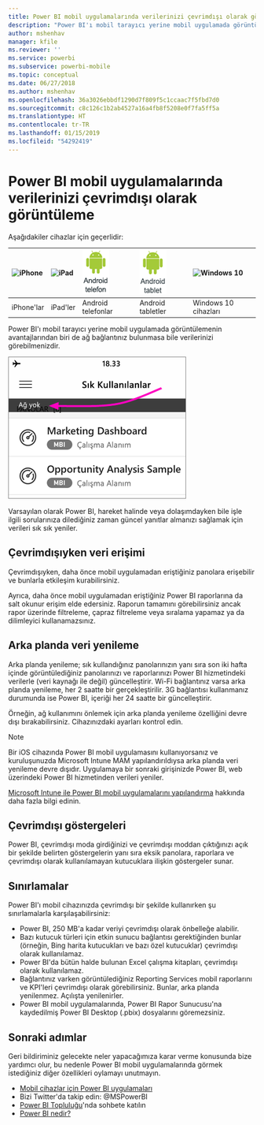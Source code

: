 ```yaml
---
title: Power BI mobil uygulamalarında verilerinizi çevrimdışı olarak görüntüleme
description: "Power BI'ı mobil tarayıcı yerine mobil uygulamada görüntülemenin avantajlarından biri hakkında bilgi edinin: Bir ağa bağlı olmasanız bile verilerinizi görebilirsiniz."
author: mshenhav
manager: kfile
ms.reviewer: ''
ms.service: powerbi
ms.subservice: powerbi-mobile
ms.topic: conceptual
ms.date: 06/27/2018
ms.author: mshenhav
ms.openlocfilehash: 36a3026ebbdf1290d7f809f5c1ccaac7f5fbd7d0
ms.sourcegitcommit: c8c126c1b2ab4527a16a4fb8f5208e0f7fa5ff5a
ms.translationtype: HT
ms.contentlocale: tr-TR
ms.lasthandoff: 01/15/2019
ms.locfileid: "54292419"
---
```

# <a name="view-your-data-offline-in-the-power-bi-mobile-apps"></a>Power BI mobil uygulamalarında verilerinizi çevrimdışı olarak görüntüleme
Aşağıdakiler cihazlar için geçerlidir:

| ![iPhone](./media/mobile-apps-offline-data/iphone-logo-50-px.png) | ![iPad](./media/mobile-apps-offline-data/ipad-logo-50-px.png) | ![Android telefon](./media/mobile-apps-offline-data/android-phone-logo-50-px.png) | ![Android tablet](./media/mobile-apps-offline-data/android-tablet-logo-50-px.png) | ![Windows 10](./media/mobile-apps-offline-data/win-10-logo-50-px.png) |
|:--- |:--- |:--- |:--- |:--- |
| iPhone'lar |iPad'ler |Android telefonlar |Android tabletler |Windows 10 cihazları |

Power BI'ı mobil tarayıcı yerine mobil uygulamada görüntülemenin avantajlarından biri de ağ bağlantınız bulunmasa bile verilerinizi görebilmenizdir. 

![Ağ yok iletisi](./media/mobile-apps-offline-data/power-bi-iphone-no-network.png)

Varsayılan olarak Power BI, hareket halinde veya dolaşımdayken bile işle ilgili sorularınıza dilediğiniz zaman güncel yanıtlar almanızı sağlamak için verileri sık sık yeniler.

## <a name="data-access-while-youre-offline"></a>Çevrimdışıyken veri erişimi
Çevrimdışıyken, daha önce mobil uygulamadan eriştiğiniz panolara erişebilir ve bunlarla etkileşim kurabilirsiniz.

Ayrıca, daha önce mobil uygulamadan eriştiğiniz Power BI raporlarına da salt okunur erişim elde edersiniz. Raporun tamamını görebilirsiniz ancak rapor üzerinde filtreleme, çapraz filtreleme veya sıralama yapamaz ya da dilimleyici kullanamazsınız.

## <a name="background-data-refresh"></a>Arka planda veri yenileme
Arka planda yenileme; sık kullandığınız panolarınızın yanı sıra son iki hafta içinde görüntülediğiniz panolarınızı ve raporlarınızı Power BI hizmetindeki verilerle (veri kaynağı ile değil) güncelleştirir. Wi-Fi bağlantınız varsa arka planda yenileme, her 2 saatte bir gerçekleştirilir. 3G bağlantısı kullanmanız durumunda ise Power BI, içeriği her 24 saatte bir güncelleştirir.

Örneğin, ağ kullanımını önlemek için arka planda yenileme özelliğini devre dışı bırakabilirsiniz. Cihazınızdaki ayarları kontrol edin.

> [!NOTE]
> Bir iOS cihazında Power BI mobil uygulamasını kullanıyorsanız ve kuruluşunuzda Microsoft Intune MAM yapılandırıldıysa arka planda veri yenileme devre dışıdır. Uygulamaya bir sonraki girişinizde Power BI, web üzerindeki Power BI hizmetinden verileri yeniler.
> 
> [Microsoft Intune ile Power BI mobil uygulamalarını yapılandırma](../../service-admin-mobile-intune.md) hakkında daha fazla bilgi edinin. 
> 
> 

## <a name="offline-indicators"></a>Çevrimdışı göstergeleri
Power BI, çevrimdışı moda girdiğinizi ve çevrimdışı moddan çıktığınızı açık bir şekilde belirten göstergelerin yanı sıra eksik panolara, raporlara ve çevrimdışı olarak kullanılamayan kutucuklara ilişkin göstergeler sunar.

## <a name="limitations"></a>Sınırlamalar
Power BI'ı mobil cihazınızda çevrimdışı bir şekilde kullanırken şu sınırlamalarla karşılaşabilirsiniz:

* Power BI, 250 MB'a kadar veriyi çevrimdışı olarak önbelleğe alabilir.
* Bazı kutucuk türleri için etkin sunucu bağlantısı gerektiğinden bunlar (örneğin, Bing harita kutucukları ve bazı özel kutucuklar) çevrimdışı olarak kullanılamaz.
* Power BI'da bütün halde bulunan Excel çalışma kitapları, çevrimdışı olarak kullanılamaz.
* Bağlantınız varken görüntülediğiniz Reporting Services mobil raporlarını ve KPI'leri çevrimdışı olarak görebilirsiniz. Bunlar, arka planda yenilenmez. Açılışta yenilenirler.
* Power BI mobil uygulamalarında, Power BI Rapor Sunucusu'na kaydedilmiş Power BI Desktop (.pbix) dosyalarını göremezsiniz. 

## <a name="next-steps"></a>Sonraki adımlar
Geri bildiriminiz gelecekte neler yapacağımıza karar verme konusunda bize yardımcı olur, bu nedenle Power BI mobil uygulamalarında görmek istediğiniz diğer özellikleri oylamayı unutmayın. 

* [Mobil cihazlar için Power BI uygulamaları](mobile-apps-for-mobile-devices.md)
* Bizi Twitter'da takip edin: @MSPowerBI
* [Power BI Topluluğu](http://community.powerbi.com/)'nda sohbete katılın
* [Power BI nedir?](../../power-bi-overview.md)

